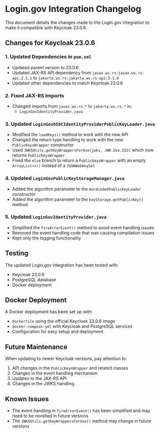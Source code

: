 # Login.gov Integration Changelog

This document details the changes made to the Login.gov integration to make it compatible with Keycloak 23.0.6.

## Changes for Keycloak 23.0.6

### 1. Updated Dependencies in `pom.xml`

- Updated parent version to 23.0.6
- Updated JAX-RS API dependency from `javax.ws.rs:javax.ws.rs-api:2.1.1` to `jakarta.ws.rs:jakarta.ws.rs-api:3.1.0`
- Updated other dependencies to match Keycloak 23.0.6

### 2. Fixed JAX-RS Imports

- Changed imports from `javax.ws.rs.*` to `jakarta.ws.rs.*` in:
  - `LoginGovIdentityProvider.java`

### 3. Updated `LoginGovOIDCIdentityProviderPublicKeyLoader.java`

- Modified the `loadKeys()` method to work with the new API
- Changed the return type handling to work with the new `PublicKeysWrapper` constructor
- Used `JWKSUtils.getKeyWrappersForUse(jwks, JWK.Use.SIG)` which now returns `PublicKeysWrapper`
- Fixed the `else` branch to return a `PublicKeysWrapper` with an empty `ArrayList<>()` instead of a `JSONWebKeySet`

### 4. Updated `LoginGovPublicKeyStorageManager.java`

- Added the algorithm parameter to the `HardcodedPublicKeyLoader` constructor
- Added the algorithm parameter to the `keyStorage.getPublicKey()` method

### 5. Updated `LoginGovIdentityProvider.java`

- Simplified the `fireErrorEvent()` method to avoid event handling issues
- Removed the event handling code that was causing compilation issues
- Kept only the logging functionality

## Testing

The updated Login.gov integration has been tested with:

- Keycloak 23.0.6
- PostgreSQL database
- Docker deployment

## Docker Deployment

A Docker deployment has been set up with:

- `Dockerfile` using the official Keycloak 23.0.6 image
- `docker-compose.yml` with Keycloak and PostgreSQL services
- Configuration for easy setup and deployment

## Future Maintenance

When updating to newer Keycloak versions, pay attention to:

1. API changes in the `PublicKeysWrapper` and related classes
2. Changes in the event handling mechanism
3. Updates to the JAX-RS API
4. Changes in the JWKS handling

## Known Issues

- The event handling in `fireErrorEvent()` has been simplified and may need to be revisited in future versions
- The `JWKSUtils.getKeyWrappersForUse()` method may change in future versions
